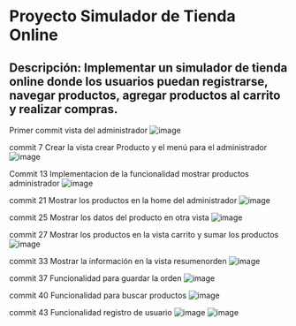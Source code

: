 # Proyecto Simulador de Tienda Online
## Descripción: Implementar un simulador de tienda online donde los usuarios puedan registrarse, navegar productos, agregar productos al carrito y realizar compras.
Primer commit vista del administrador
![image](https://github.com/ch3p3l1t0/Spring-ecommerce/assets/78379421/0c4553a7-12d9-41e7-bf65-a64b6c2d25f1)

commit 7
Crear la vista crear Producto y el menú para el administrador
![image](https://github.com/ch3p3l1t0/Spring-ecommerce/assets/78379421/5523869c-2008-4c38-9f4a-aaef03f33f8d)

Commit 13 
Implementacion de la funcionalidad mostrar productos administrador
![image](https://github.com/ch3p3l1t0/Spring-ecommerce/assets/78379421/ff0765b6-95df-4874-b0f2-151a1a1d9d56)

commit 21 
Mostrar los productos en la home del administrador
![image](https://github.com/ch3p3l1t0/Spring-ecommerce/assets/78379421/68eac27a-a153-4fcf-9436-ce4f38b29281)

commit 25
Mostrar los datos del producto en otra vista
![image](https://github.com/ch3p3l1t0/Spring-ecommerce/assets/78379421/43162b8c-e9a1-470c-90cf-40ad8f331b8d)

commit 27 
Mostrar los productos en la vista carrito y sumar los productos
![image](https://github.com/ch3p3l1t0/Spring-ecommerce/assets/78379421/548ce9fd-a4a6-4f8e-913a-b8496b5f4a7e)

commit 33
Mostrar la información en la vista resumenorden 
![image](https://github.com/ch3p3l1t0/Spring-ecommerce/assets/78379421/ddde61e9-36c4-4f56-ba86-ab1029d4d13b)


commit 37 
 Funcionalidad para guardar la orden
![image](https://github.com/ch3p3l1t0/Spring-ecommerce/assets/78379421/c80b627c-5e23-455b-9bbe-e7eb663a3171)

commit 40
 Funcionalidad para buscar productos
![image](https://github.com/ch3p3l1t0/Spring-ecommerce/assets/78379421/f057af33-3298-4bf0-8e3e-6dffe485eaa3)

commit 43
Funcionalidad registro de usuario
![image](https://github.com/ch3p3l1t0/Spring-ecommerce/assets/78379421/28a78411-6df3-40a7-b819-6d30a99bff1e)
![image](https://github.com/ch3p3l1t0/Spring-ecommerce/assets/78379421/95dd0aca-3ea5-4da5-af31-83202e770cef)


